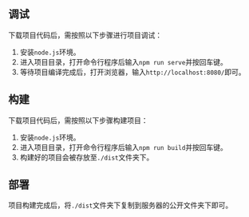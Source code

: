 ## 调试

下载项目代码后，需按照以下步骤进行项目调试：

1. 安装`node.js`环境。
2. 进入项目目录，打开命令行程序后输入`npm run serve`并按回车键。
3. 等待项目编译完成后，打开浏览器，输入`http://localhost:8080/`即可。

## 构建

下载项目代码后，需按照以下步骤构建项目：

1. 安装`node.js`环境。
2. 进入项目目录，打开命令行程序后输入`npm run build`并按回车键。
3. 构建好的项目会被存放至`./dist`文件夹下。

## 部署

项目构建完成后，将`./dist`文件夹下复制到服务器的公开文件夹下即可。

